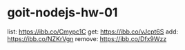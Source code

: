 # goit-nodejs-hw-01

list: https://ibb.co/Cmypc1C
get: https://ibb.co/vJcpt6S
add: https://ibb.co/NZKrVgn
remove: https://ibb.co/Dfx9Wzz
